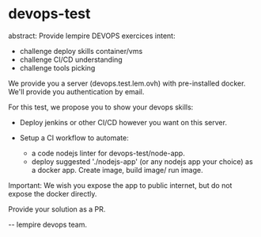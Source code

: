 # devops-test

abstract: Provide lempire DEVOPS exercices
intent:

- challenge deploy skills container/vms
- challenge CI/CD understanding
- challenge tools picking

We provide you a server (devops.test.lem.ovh) with pre-installed docker. We'll provide you authentication by email.

For this test, we propose you to show your devops skills:

- Deploy jenkins or other CI/CD however you want on this server.

- Setup a CI workflow to automate:
  - a code nodejs linter for devops-test/node-app.
  - deploy suggested './nodejs-app' (or any nodejs app your choice) as a docker app. Create image, build image/ run image.

Important: We wish you expose the app to public internet, but do not expose the docker directly.

Provide your solution as a PR.

--
lempire devops team.
